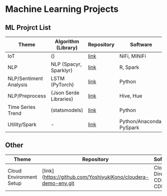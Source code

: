 # Machine Learning Projects

## ML Projrct List

|  Theme  |  Algorithm (Library)  |Repository| Software |
| ---- | ---- | ---- | ---- |
| IoT | () | [link](https://github.com/YoshiyukiKono/FaceMonitoring.git) | NiFi, MiNiFi |
| NLP | NLP (Spacyr, Sparklyr) | [link](https://github.com/YoshiyukiKono/SocialMediaNLP.git) | R, Spark |
| NLP/Sentiment Analysis | LSTM (PyTorch) | [link](https://github.com/YoshiyukiKono/SocialMediaSentimentAnalysis.git) | Python |
| NLP/Preprocess | (Json Serde Libraries) | [link](https://github.com/YoshiyukiKono/SocialMediaDataEngineering.git.git) | Hive, Hue |
| Time Series Trend | (statsmodels) | [link](https://github.com/YoshiyukiKono/ml_statsmodels_trend.git) | Python |
| Utility/Spark | - | [link](https://github.com/YoshiyukiKono/conda_pyspark_py36.git) | Python/Anaconda, PySpark |

## Other

|  Theme  | Repository| Software |
| ---- | ---- | ---- |
| Cloud Environment Setup | [link](https://github.com/YoshiyukiKono/cloudera-demo-env.git | Cloudera Director, CDSW, CDH |
